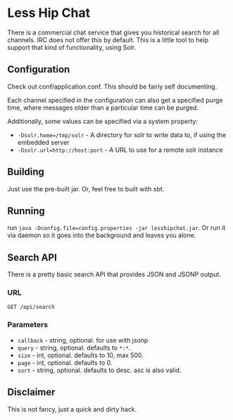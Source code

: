 # Less Hip Chat

There is a commercial chat service that gives you historical search for all
channels. IRC does not offer this by default. This is a little tool to help
support that kind of functionality, using Solr.

## Configuration

Check out conf/application.conf. This should be fairly self documenting.

Each channel specified in the configuration can also get a specified purge time,
where messages older than a particular time can be purged.

Additionally, some values can be specified via a system property:

  * `-Dsolr.home=/tmp/solr` - A directory for solr to write data to, if using the embedded server
  * `-Dsolr.url=http://host:port` - A URL to use for a remote solr instance

## Building

Just use the pre-built jar. Or, feel free to built with sbt.

## Running

run `java -Dconfig.file=config.properties -jar lesshipchat.jar`. Or run it via
daemon so it goes into the background and leaves you alone.

## Search API

There is a pretty basic search API that provides JSON and JSONP output.

### URL

    GET /api/search

### Parameters

  * `callback` - string, optional. for use with jsonp
  * `query` - string, optional. defaults to `*:*`.
  * `size` - int, optional. defaults to 10, max 500.
  * `page` - int, optional. defaults to 0.
  * `sort` - string, optional. defaults to desc. asc is also valid.

## Disclaimer

This is not fancy, just a quick and dirty hack.
